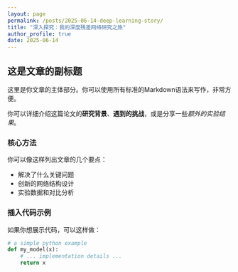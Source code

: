 ```yaml
---
layout: page
permalink: /posts/2025-06-14-deep-learning-story/
title: "深入探究：我的深度残差网络研究之旅"
author_profile: true
date: 2025-06-14
---
```


## 这是文章的副标题

这里是你文章的主体部分。你可以使用所有标准的Markdown语法来写作，非常方便。

你可以详细介绍这篇论文的**研究背景**、**遇到的挑战**，或是分享一些*额外的实验结果*。

### 核心方法
你可以像这样列出文章的几个要点：
- 解决了什么关键问题
- 创新的网络结构设计
- 实验数据和对比分析

### 插入代码示例
如果你想展示代码，可以这样做：
```python
# a simple python example
def my_model(x):
    # ... implementation details ...
    return x